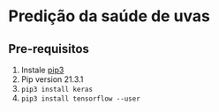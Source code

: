 # Predição da saúde de uvas

## Pre-requisitos

1. Instale [pip3](https://www.educative.io/edpresso/installing-pip3-in-ubuntu)
1. Pip version 21.3.1
1. `pip3 install keras`
1. `pip3 install tensorflow --user`